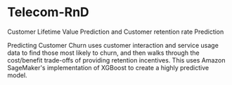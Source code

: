 # Telecom-RnD
Customer Lifetime Value Prediction and Customer retention rate Prediction

Predicting Customer Churn uses customer interaction and service usage data to find those most likely to churn, and then walks through the cost/benefit trade-offs of providing retention incentives. This uses Amazon SageMaker's implementation of XGBoost to create a highly predictive model.
